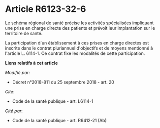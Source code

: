 # Article R6123-32-6

Le schéma régional de santé précise les activités spécialisées impliquant une prise en charge directe des patients et prévoit
leur implantation sur le territoire de santé.

La participation d'un établissement à ces prises en charge directes est inscrite dans le contrat pluriannuel d'objectifs et
de moyens mentionné à l'article L. 6114-1. Ce contrat fixe les modalités de cette participation.

**Liens relatifs à cet article**

_Modifié par_:

  - Décret n°2018-811 du 25 septembre 2018 - art. 20

_Cite_:

  - Code de la santé publique - art. L6114-1

_Cité par_:

  - Code de la santé publique - art. R6412-21 (Ab)
